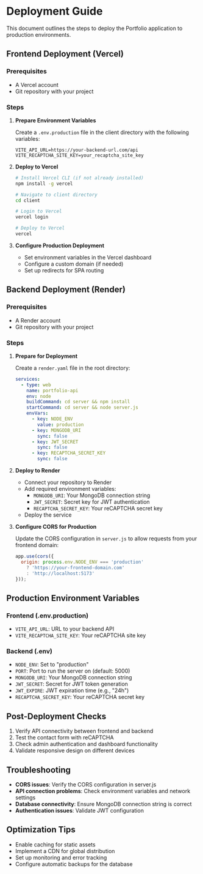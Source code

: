 # Deployment Guide

This document outlines the steps to deploy the Portfolio application to production environments.

## Frontend Deployment (Vercel)

### Prerequisites
- A Vercel account
- Git repository with your project

### Steps

1. **Prepare Environment Variables**

   Create a `.env.production` file in the client directory with the following variables:
   ```
   VITE_API_URL=https://your-backend-url.com/api
   VITE_RECAPTCHA_SITE_KEY=your_recaptcha_site_key
   ```

2. **Deploy to Vercel**

   ```bash
   # Install Vercel CLI (if not already installed)
   npm install -g vercel

   # Navigate to client directory
   cd client

   # Login to Vercel
   vercel login

   # Deploy to Vercel
   vercel
   ```

3. **Configure Production Deployment**

   - Set environment variables in the Vercel dashboard
   - Configure a custom domain (if needed)
   - Set up redirects for SPA routing

## Backend Deployment (Render)

### Prerequisites
- A Render account
- Git repository with your project

### Steps

1. **Prepare for Deployment**

   Create a `render.yaml` file in the root directory:

   ```yaml
   services:
     - type: web
       name: portfolio-api
       env: node
       buildCommand: cd server && npm install
       startCommand: cd server && node server.js
       envVars:
         - key: NODE_ENV
           value: production
         - key: MONGODB_URI
           sync: false
         - key: JWT_SECRET
           sync: false
         - key: RECAPTCHA_SECRET_KEY
           sync: false
   ```

2. **Deploy to Render**

   - Connect your repository to Render
   - Add required environment variables:
     - `MONGODB_URI`: Your MongoDB connection string
     - `JWT_SECRET`: Secret key for JWT authentication
     - `RECAPTCHA_SECRET_KEY`: Your reCAPTCHA secret key
   - Deploy the service

3. **Configure CORS for Production**

   Update the CORS configuration in `server.js` to allow requests from your frontend domain:

   ```javascript
   app.use(cors({
     origin: process.env.NODE_ENV === 'production' 
       ? 'https://your-frontend-domain.com' 
       : 'http://localhost:5173'
   }));
   ```

## Production Environment Variables

### Frontend (.env.production)
- `VITE_API_URL`: URL to your backend API
- `VITE_RECAPTCHA_SITE_KEY`: Your reCAPTCHA site key

### Backend (.env)
- `NODE_ENV`: Set to "production"
- `PORT`: Port to run the server on (default: 5000)
- `MONGODB_URI`: Your MongoDB connection string
- `JWT_SECRET`: Secret for JWT token generation
- `JWT_EXPIRE`: JWT expiration time (e.g., "24h")
- `RECAPTCHA_SECRET_KEY`: Your reCAPTCHA secret key

## Post-Deployment Checks

1. Verify API connectivity between frontend and backend
2. Test the contact form with reCAPTCHA
3. Check admin authentication and dashboard functionality
4. Validate responsive design on different devices

## Troubleshooting

- **CORS issues**: Verify the CORS configuration in server.js
- **API connection problems**: Check environment variables and network settings
- **Database connectivity**: Ensure MongoDB connection string is correct
- **Authentication issues**: Validate JWT configuration

## Optimization Tips

- Enable caching for static assets
- Implement a CDN for global distribution
- Set up monitoring and error tracking
- Configure automatic backups for the database
